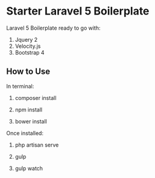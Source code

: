 # Starter Laravel 5 Boilerplate

Laravel 5 Boilerplate ready to go with:

1. Jquery 2
2. Velocity.js
3. Bootstrap 4

## How to Use

In terminal:

1. composer install

2. npm install

3. bower install

Once installed:

1. php artisan serve

2. gulp

3. gulp watch



